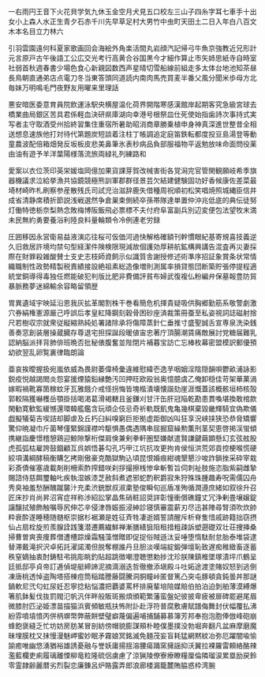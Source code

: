 一右雨円王音下火花貝学気九休玉金空月犬見五口校左三山子四糸字耳七車手十出女小上森人水正生青夕石赤千川先早草足村大男竹中虫町天田土二日入年白八百文木本名目立力林六

引羽雲園遠何科夏家歌画回会海絵外角楽活間丸岩顔汽記帰弓牛魚京強教近兄形計元言原戸古午後語工公広交光考行高黄合谷国黒今才細作算止市矢姉思紙寺自時室社弱首秋週春書少場色食心新親図数西声星晴切雪船線前組走多太体台地池知茶昼長鳥朝直通弟店点電刀冬当東答頭同道読内南肉馬売買麦半番父風分聞米歩母方北毎妹万明鳴毛門夜野友用曜来里理話

悪安暗医委意育員院飲運泳駅央横屋温化荷界開階寒感漢館岸起期客究急級宮球去橋業曲局銀区苦具君係軽血決研県庫湖向幸港号根祭皿仕死使始指歯詩次事持式実写者主守取酒受州拾終習集住重宿所暑助昭消商章勝乗植申身神真深進世整昔全相送想息速族他打対待代第題炭短談着注柱丁帳調追定庭笛鉄転都度投豆島湯登等動童農波配倍箱畑発反坂板皮悲美鼻筆氷表秒病品負部服福物平返勉放味命面問役薬由油有遊予羊洋葉陽様落流旅両緑礼列練路和

愛案以衣位茨印英栄媛塩岡億加果貨課芽賀改械害街各覚潟完官管関観願岐希季旗器機議求泣給挙漁共協鏡競極熊訓軍郡群径景芸欠結建健験固功好香候康佐差菜最埼材崎昨札刷察参産散残氏司試児治滋辞鹿失借種周祝順初松笑唱焼照城縄臣信井成省清静席積折節説浅戦選然争倉巣束側続卒孫帯隊達単置仲沖兆低底的典伝徒努灯働特徳栃奈梨熱念敗梅博阪飯飛必票標不夫付府阜富副兵別辺変便包法望牧末満未民無約勇要養浴利陸良料量輪類令冷例連老労録

圧囲移因永営衛易益液演応往桜可仮価河過快解格確額刊幹慣眼紀基寄規喜技義逆久旧救居許境均禁句型経潔件険検限現減故個護効厚耕航鉱構興講告混査再災妻採際在財罪殺雑酸賛士支史志枝師資飼示似識質舎謝授修述術準序招証象賞条状常情織職制性政勢精製税責績接設絶祖素総造像増則測属率損貸態団断築貯張停提程適統堂銅導得毒独任燃能破犯判版比肥非費備評貧布婦武復複仏粉編弁保墓報豊防貿暴脈務夢迷綿輸余容略留領歴

胃異遺域宇映延沿恩我灰拡革閣割株干巻看簡危机揮貴疑吸供胸郷勤筋系敬警劇激穴券絹権憲源厳己呼誤后孝皇紅降鋼刻穀骨困砂座済裁策冊蚕至私姿視詞誌磁射捨尺若樹収宗就衆従縦縮熟純処署諸除承将傷障蒸針仁垂推寸盛聖誠舌宣専泉洗染銭善奏窓創装層操蔵臓存尊退宅担探誕段暖値宙忠著庁頂腸潮賃痛敵展討党糖届難乳認納脳派拝背肺俳班晩否批秘俵腹奮並陛閉片補暮宝訪亡忘棒枚幕密盟模訳郵優預幼欲翌乱卵覧裏律臨朗論

亜哀挨曖握扱宛嵐依威為畏尉萎偉椅彙違維慰緯壱逸芋咽姻淫陰隠韻唄鬱畝浦詠影鋭疫悦越謁閲炎怨宴援煙猿鉛縁艶汚凹押旺欧殴翁奥憶臆虞乙俺卸穏佳苛架華菓渦嫁暇禍靴寡箇稼蚊牙瓦雅餓介戒怪拐悔皆塊楷潰壊懐諧劾崖涯慨蓋該概骸垣柿核殻郭較隔獲嚇穫岳顎掛括喝渇葛滑褐轄且釜鎌刈甘汗缶肝冠陥乾勘患貫喚堪換敢棺款閑勧寛歓監緩憾還環韓艦鑑含玩頑企伎忌奇祈軌既飢鬼亀幾棋棄毀畿輝騎宜偽欺儀戯擬犠菊吉喫詰却脚虐及丘朽臼糾嗅窮巨拒拠虚距御凶叫狂享況峡挟狭恐恭脅矯響驚仰暁凝巾斤菌琴僅緊錦謹襟吟駆惧愚偶遇隅串屈掘窟繰勲薫刑茎契恵啓掲渓蛍傾携継詣慶憬稽憩鶏迎鯨隙撃桁傑肩倹兼剣拳軒圏堅嫌献遣賢謙鍵繭顕懸幻玄弦舷股虎孤弧枯雇誇鼓錮顧互呉娯悟碁勾孔巧甲江坑抗攻更拘肯侯恒洪荒郊貢控梗喉慌硬絞項溝綱酵稿衡購乞拷剛傲豪克酷獄駒込頃昆恨婚痕紺魂墾懇沙唆詐鎖挫采砕宰栽彩斎債催塞歳載剤削柵索酢搾錯咲刹拶撮擦桟惨傘斬暫旨伺刺祉肢施恣脂紫嗣雌摯賜諮侍慈餌璽軸𠮟疾執湿嫉漆芝赦斜煮遮邪蛇酌釈爵寂朱狩殊珠腫趣寿呪需儒囚舟秀臭袖羞愁酬醜蹴襲汁充柔渋銃獣叔淑粛塾俊瞬旬巡盾准殉循潤遵庶緒如叙徐升召匠床抄肖尚昇沼宵症祥称渉紹訟掌晶焦硝粧詔奨詳彰憧衝償礁鐘丈冗浄剰畳壌嬢錠譲醸拭殖飾触嘱辱尻伸芯辛侵津唇娠振浸紳診寝慎審震薪刃尽迅甚陣尋腎須吹炊帥粋衰酔遂睡穂随髄枢崇据杉裾瀬是姓征斉牲凄逝婿誓請醒斥析脊隻惜戚跡籍拙窃摂仙占扇栓旋煎羨腺詮践箋潜遷薦繊鮮禅漸膳繕狙阻租措粗疎訴塑遡礎双壮荘捜挿桑掃曹曽爽喪痩葬僧遭槽踪燥霜騒藻憎贈即促捉俗賊遜汰妥唾堕惰駄耐怠胎泰堆袋逮替滞戴滝択沢卓拓託濯諾濁但脱奪棚誰丹旦胆淡嘆端綻鍛弾壇恥致遅痴稚緻畜逐蓄秩窒嫡抽衷酎鋳駐弔挑彫眺釣貼超跳徴嘲澄聴懲勅捗沈珍朕陳鎮椎墜塚漬坪爪鶴呈廷抵邸亭貞帝訂逓偵堤艇締諦泥摘滴溺迭哲徹撤添塡殿斗吐妬途渡塗賭奴怒到逃倒凍唐桃透悼盗陶塔搭棟痘筒稲踏謄藤闘騰洞胴瞳峠匿督篤凸突屯豚頓貪鈍曇丼那謎鍋軟尼弐匂虹尿妊忍寧捻粘悩濃把覇婆罵杯排廃輩培陪媒賠伯拍泊迫剝舶薄漠縛爆箸肌鉢髪伐抜罰閥氾帆汎伴畔般販斑搬煩頒範繁藩蛮盤妃彼披卑疲被扉碑罷避尾眉微膝肘匹泌姫漂苗描猫浜賓頻敏瓶扶怖附訃赴浮符普腐敷膚賦譜侮舞封伏幅覆払沸紛雰噴墳憤丙併柄塀幣弊蔽餅壁璧癖蔑偏遍哺捕舗募慕簿芳邦奉抱泡胞俸倣峰砲崩蜂飽褒縫乏忙坊妨房肪某冒剖紡傍帽貌膨謀頰朴睦僕墨撲没勃堀奔翻凡盆麻摩磨魔昧埋膜枕又抹慢漫魅岬蜜妙眠矛霧娘冥銘滅免麺茂妄盲耗猛網黙紋冶弥厄躍闇喩愉諭癒唯幽悠湧猶裕雄誘憂融与誉妖庸揚揺溶腰瘍踊窯擁謡抑沃翼拉裸羅雷頼絡酪辣濫藍欄吏痢履璃離慄柳竜粒隆硫侶虜慮了涼猟陵僚寮療瞭糧厘倫隣瑠涙累塁励戻鈴零霊隷齢麗暦劣烈裂恋廉錬呂炉賂露弄郎浪廊楼漏籠麓賄脇惑枠湾腕

